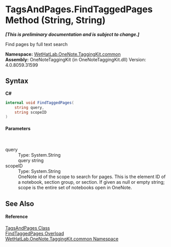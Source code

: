 # TagsAndPages.FindTaggedPages Method (String, String)
 _**\[This is preliminary documentation and is subject to change.\]**_

Find pages by full text search

**Namespace:**&nbsp;<a href="bcdbab9c-63d1-48a4-6937-af53fb8d9a55">WetHatLab.OneNote.TaggingKit.common</a><br />**Assembly:**&nbsp;OneNoteTaggingKit (in OneNoteTaggingKit.dll) Version: 4.0.8059.31599

## Syntax

**C#**<br />
``` C#
internal void FindTaggedPages(
	string query,
	string scopeID
)
```


#### Parameters
&nbsp;<dl><dt>query</dt><dd>Type: System.String<br />query string</dd><dt>scopeID</dt><dd>Type: System.String<br />OneNote id of the scope to search for pages. This is the element ID of a notebook, section group, or section. If given as null or empty string; scope is the entire set of notebooks open in OneNote.</dd></dl>

## See Also


#### Reference
<a href="55690233-0343-b962-e73d-0385d0bc7865">TagsAndPages Class</a><br /><a href="e8ae14bf-694b-dd60-7deb-a21b3898cd84">FindTaggedPages Overload</a><br /><a href="bcdbab9c-63d1-48a4-6937-af53fb8d9a55">WetHatLab.OneNote.TaggingKit.common Namespace</a><br />